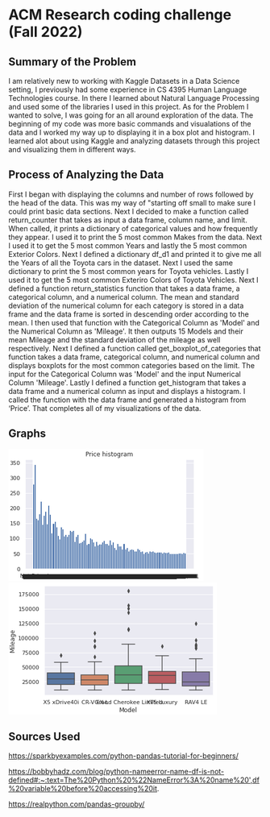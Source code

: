 # ACM Research coding challenge (Fall 2022)

## Summary of the Problem
I am relatively new to working with Kaggle Datasets in a Data Science setting, I previously had some experience in CS 4395 Human Language Technologies course. In there I learned about Natural Language Processing and used some of the libraries I used in this project. As for the Problem I wanted to solve, I was going for an all around exploration of the data. The beginning of my code was more basic commands and visualations of the data and I worked my way up to displaying it in a box plot and histogram. I learned alot about using Kaggle and analyzing datasets through this project and visualizing them in different ways.

## Process of Analyzing the Data
First I began with displaying the columns and number of rows followed by the head of the data. This was my way of "starting off small to make sure I could print basic data sections. Next I decided to make a function called return_counter that takes as input a data frame, column name, and limit. When called, it prints a dictionary of categorical values and how frequently they appear. I used it to print the 5 most common Makes from the data. Next I used it to get the 5 most common Years and lastly the 5 most common Exterior Colors. Next I defined a dictionary df_d1 and printed it to give me all the Years of all the Toyota cars in the dataset. Next I used the same dictionary to print the 5 most common years for Toyota vehicles. Lastly I used it to get the 5 most common Exteriro Colors of Toyota Vehicles. Next I defined a function return_statistics function that takes a data frame, a categorical column, and a numerical column. The mean and standard deviation of the numerical column for each category is stored in a data frame and the data frame is sorted in descending order according to the mean. I then used that function with the Categorical Column as 'Model' and the Numerical Column as 'Mileage'. It then outputs 15 Models and their mean Mileage and the standard deviation of the mileage as well respectively. Next I defined a function called get_boxplot_of_categories that function takes a data frame, categorical column, and numerical column and displays boxplots for the most common categories based on the limit. The input for the Categorical Column was 'Model' and the input Numerical Column 'Mileage'. Lastly I defined a function get_histogram that takes a data frame and a numerical column as input and displays a histogram. I called the function with the data frame and generated a histogram from ‘Price’. That completes all of my visualizations of the data. 

## Graphs

<img src='Price_histogram.png' title='Price Histogram' width='' alt='' />

<img src='model_mileage_boxplot.png' title='Boxplot of Models and their Mileage' width='' alt='' />

## Sources Used

https://sparkbyexamples.com/python-pandas-tutorial-for-beginners/

https://bobbyhadz.com/blog/python-nameerror-name-df-is-not-defined#:~:text=The%20Python%20%22NameError%3A%20name%20',df%20variable%20before%20accessing%20it.

https://realpython.com/pandas-groupby/
